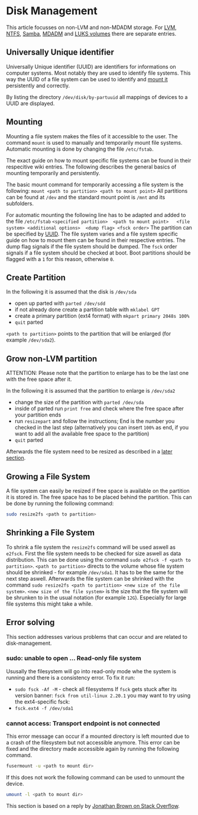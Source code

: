 # Disk Management

This article focusses on non-LVM and non-MDADM storage.
For [LVM](lvm.md), [NTFS](./ntfs.md), [Samba](./samba.md), [MDADM](./mdadm.md) and [LUKS volumes](./dm-crypt.md) there
are separate entries.

## Universally Unique identifier

Universally Unique identifier (UUID) are identifiers for informations on
computer systems.
Most notably they are used to identify file systems.
This way the UUID of a file system can be used to identify and
[mount it](#mounting) persistently and correctly.

By listing the directory `/dev/disk/by-partuuid` all mappings of devices to a
UUID are displayed.

## Mounting

Mounting a file system makes the files of it accessible to the user.
The command `mount` is used to manually and temporarily mount file systems.
Automatic mounting is done by changing the file `/etc/fstab`.

The exact guide on how to mount specific file systems can be found in their
respecitive wiki entries.
The following describes the general basics of mounting temporarily and
persistently.

The basic mount command for temporarily accessing a file system is the
following:
`mount <path to partition> <path to mount point>`
All partitions can be found at `/dev` and the standard mount point is `/mnt` and
its subfolders.

For automatic mounting the following line has to be adapted and added to the
file `/etc/fstab`
`<specified partition>	<path to mount point>   <file system> <additional options>  <dump flag> <fsck order>`
The partition can be specified by [UUID](#universally-unique-identifier).
The file system varies and a file system specific guide on how to mount them
can be found in their respective entries.
The dump flag signals if the file system should be dumped.
The `fsck` order signals if a file system should be checked at boot.
Boot partitions should be flagged with a `1` for this reason, otherwise `0`.

## Create Partition

In the following it is assumed that the disk is `/dev/sda`

- open up parted with `parted /dev/sdd`
- if not already done create a partition table with `mklabel GPT`
- create a primary partition (ext4 format) with `mkpart primary 2048s 100%`
- `quit` parted

`<path to partition>` points to the partition that will be enlarged (for
example `/dev/sda2`).

## Grow non-LVM partition

ATTENTION: Please note that the partition to enlarge has to be the last one with
the free space after it.

In the following it is assumed that the partition to enlarge is `/dev/sda2`

- change the size of the partition with `parted /dev/sda`
- inside of parted run `print free` and check where the free space after your
partition ends
- run `resizepart` and follow the instructions; End is the number you checked in
the last step (alternatively you can insert `100%` as end, if you want to add all
the available free space to the partition)
- `quit` parted

Afterwards the file system need to be resized as described in a
[later section](#growing-a-file-system).

## Growing a File System

A file system can easily be resized if free space is available on the partition
it is stored in.
The free space has to be placed behind the partition.
This can be done by running the following command:

```sh
sudo resize2fs <path to partition>
```

## Shrinking a File System

To shrink a file system the `resize2fs` command will be used aswell as `e2fsck`.
First the file system needs to be checked for size aswell as data distribution.
This can be done using the command `sudo e2fsck -f <path to partition>`.
`<path to partition>` directs to the volume whose file system should be
shrinked - for example `/dev/sda1`.
It has to be the same for the next step aswell.
Afterwards the file system can be shrinked with the command
`sudo resize2fs <path to partition> <new size of the file system>`.
`<new size of the file system>` is the size that the file system will be
shrunken to in the usual notation (for example `12G`).
Especially for large file systems this might take a while.

## Error solving

This section addresses various problems that can occur and are related to
disk-management.

### sudo: unable to open ... Read-only file system

Ususally the filesystem will go into read-only mode whe the system is running
and there is a consistency error.
To fix it run:

- `sudo fsck -Af -M` - check all filesystems
  If `fsck` gets stuck after its version banner:
  `fsck from util-linux 2.20.1`
  you may want to try using the ext4-specific fsck:
- `fsck.ext4 -f /dev/sda1`

###  cannot access: Transport endpoint is not connected

This error message can occur if a mounted directory is left mounted due to a
crash of the filesystem but not accessible anymore.
This error can be fixed and the directory made accessible again by running the
following command.

```sh
fusermount -u <path to mount dir>
```

If this does not work the following command can be used to unmount the device.

```sh
umount -l <path to mount dir>
```

This section is based on a reply by
[Jonathan Brown on Stack Overflow](https://stackoverflow.com/questions/16002539/fuse-error-transport-endpoint-is-not-connected).
